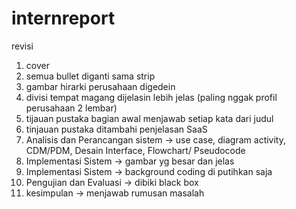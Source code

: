 # internreport

revisi 
1. cover
2. semua bullet diganti sama strip
3. gambar hirarki perusahaan digedein
4. divisi tempat magang dijelasin lebih jelas (paling nggak profil perusahaan 2 lembar)
5. tijauan pustaka bagian awal menjawab setiap kata dari judul
6. tinjauan pustaka ditambahi penjelasan SaaS
7. Analisis dan Perancangan sistem -> use case, diagram activity, CDM/PDM, Desain Interface, Flowchart/ Pseudocode
8. Implementasi Sistem -> gambar yg besar dan jelas
9. Implementasi Sistem -> background coding di putihkan saja
10. Pengujian dan Evaluasi -> dibiki  black box
11. kesimpulan -> menjawab rumusan masalah